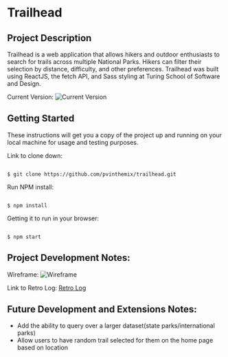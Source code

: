 # Trailhead

## Project Description

Trailhead is a web application that allows hikers and outdoor enthusiasts to search for trails across multiple National Parks. Hikers can filter their selection by distance, difficulty, and other preferences. Trailhead was built using ReactJS, the fetch API, and Sass styling at Turing School of Software and Design.

Current Version: 
![Current Version](https://github.com/pvinthemix/trailhead/blob/master/src/styles/images/currentversion.png?raw=true)

## Getting Started

These instructions will get you a copy of the project up and running on your local machine for usage and testing purposes. 

Link to clone down:
```

$ git clone https://github.com/pvinthemix/trailhead.git

```
Run NPM install:

```

$ npm install

```
Getting it to run in your browser:

```

$ npm start

```
## Project Development Notes:
Wireframe:
![Wireframe](https://i.imgur.com/uoF51ja.png "Wireframe")

Link to Retro Log:
[Retro Log](https://docs.google.com/document/d/10tLLwkXGEzdYQxx7nyWLoGhC8pbz45YpMo4natYCZk0/edit?usp=sharing)

## Future Development and Extensions Notes:
- Add the ability to query over a larger dataset(state parks/international parks)
- Allow users to have random trail selected for them on the home page based on location


